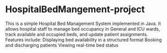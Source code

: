 # HospitalBedMangement-project
This is a simple Hospital Bed Management System implemented in Java. It allows hospital staff to manage bed occupancy in General and ICU wards, track available and occupied beds, and update patient assignments. Features include:  Displaying bed availability in a structured format Booking and discharging patients Viewing real-time bed status
